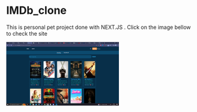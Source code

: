 # IMDb_clone

<p>This is personal pet project done with NEXT.JS . Click on the image bellow to check the site</p>

<a href="https://im-db-clone-dun.vercel.app/">
<img src="IMDb-clone.png" width="300" href;'>
</a>
